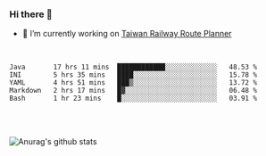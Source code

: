 ### Hi there 👋

- 🔭 I’m currently working on [Taiwan Railway Route Planner](https://github.com/Taiwan-Railway-Route-Planner)

<br/>

<!--START_SECTION:waka-->
```text
Java       17 hrs 11 mins  ████████████░░░░░░░░░░░░░   48.53 % 
INI        5 hrs 35 mins   ████░░░░░░░░░░░░░░░░░░░░░   15.78 % 
YAML       4 hrs 51 mins   ███▒░░░░░░░░░░░░░░░░░░░░░   13.72 % 
Markdown   2 hrs 17 mins   █▓░░░░░░░░░░░░░░░░░░░░░░░   06.48 % 
Bash       1 hr 23 mins    █░░░░░░░░░░░░░░░░░░░░░░░░   03.91 % 
```
<!--END_SECTION:waka-->

<br/>
<br/>

![Anurag's github stats](https://github-readme-stats.vercel.app/api?username=DepickereSven&show_icons=true&theme=tokyonight)



<!--
**DepickereSven/DepickereSven** is a ✨ _special_ ✨ repository because its `README.md` (this file) appears on your GitHub profile.

Here are some ideas to get you started:

- 🔭 I’m currently working on ...
- 🌱 I’m currently learning ...
- 👯 I’m looking to collaborate on ...
- 🤔 I’m looking for help with ...
- 💬 Ask me about ...
- 📫 How to reach me: ...
- 😄 Pronouns: ...
- ⚡ Fun fact: ...
-->
